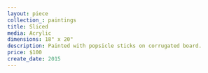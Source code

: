 ```yaml
---
layout: piece
collection_: paintings
title: Sliced
media: Acrylic
dimensions: 18" x 20"
description: Painted with popsicle sticks on corrugated board.
price: $100
create_date: 2015
---
```

